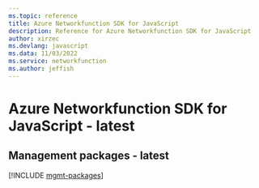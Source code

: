 ```yaml
---
ms.topic: reference
title: Azure Networkfunction SDK for JavaScript
description: Reference for Azure Networkfunction SDK for JavaScript
author: xirzec
ms.devlang: javascript
ms.data: 11/03/2022
ms.service: networkfunction
ms.author: jeffish
---
```

# Azure Networkfunction SDK for JavaScript - latest

## Management packages - latest
[!INCLUDE [mgmt-packages](networkfunction-mgmt-index.md)]